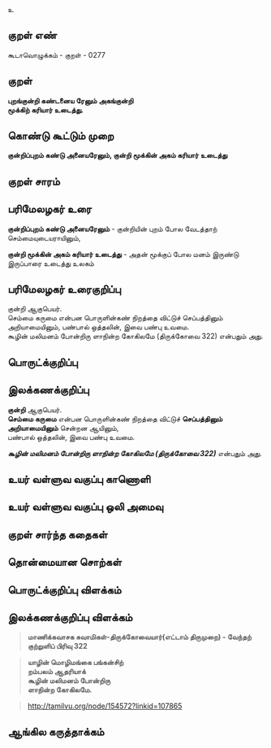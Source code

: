உ

## குறள் எண் 

கூடாவொழுக்கம் - குறள் - 0277  

## குறள் 

**புறங்குன்றி கண்டனைய ரேனும் அகங்குன்றி  
மூக்கிற் கரியார் உடைத்து.**

## கொண்டு கூட்டும் முறை

**குன்றிப்புறம் கண்டு அனையரேனும், குன்றி மூக்கின் அகம் கரியார் உடைத்து**

## குறள் சாரம் 


## பரிமேலழகர் உரை

**குன்றிப்புறம் கண்டு அனையரேனும்** - குன்றியின் புறம் போல வேடத்தாற் செம்மையுடையராயினும்,

**குன்றி மூக்கின் அகம் கரியார் உடைத்து** - அதன் மூக்குப் போல மனம் இருண்டு இருப்பாரை உடைத்து உலகம்   

## பரிமேலழகர் உரைகுறிப்பு   

குன்றி ஆகுபெயர்.   
செம்மை கருமை என்பன பொருளின்கண்  நிறத்தை விட்டுச் செப்பத்தினும் அறியாமையினும், பண்பால் ஒத்தலின், இவை பண்பு உவமை.   
கூழின் மலிமனம் போன்றிரு ளாநின்ற கோகிலமே (திருக்கோவை 322) என்பதும் அது.  

## பொருட்க்குறிப்பு 


## இலக்கணக்குறிப்பு  

**குன்றி** ஆகுபெயர்.   
**செம்மை கருமை** என்பன பொருளின்கண்  நிறத்தை விட்டுச் **செப்பத்தினும் அறியாமையினும்** சென்றன ஆயினும்,  
பண்பால் ஒத்தலின், இவை பண்பு உவமை.   

_**கூழின் மலிமனம் போன்றிரு ளாநின்ற கோகிலமே (திருக்கோவை 322)**_ என்பதும் அது.   

## உயர் வள்ளுவ வகுப்பு காணொளி


## உயர் வள்ளுவ வகுப்பு ஒலி அமைவு 

 
## குறள் சார்ந்த கதைகள் 


## தொன்மையான சொற்கள்


## பொருட்க்குறிப்பு விளக்கம்


## இலக்கணக்குறிப்பு விளக்கம்

>**மாணிக்கவாசக சுவாமிகள்-திருக்கோவையார்(எட்டாம் திருமுறை) - வேந்தற் குற்றுளிப் பிரிவு 322**  

>**யாழின் மொழிமங்கை பங்கன்சிற்  
>றம்பலம் ஆதரியாக்  
>கூழின் மலிமனம் போன்றிரு  
>ளாநின்ற கோகிலமே.**  

>http://tamilvu.org/node/154572?linkid=107865

## ஆங்கில கருத்தாக்கம் 


